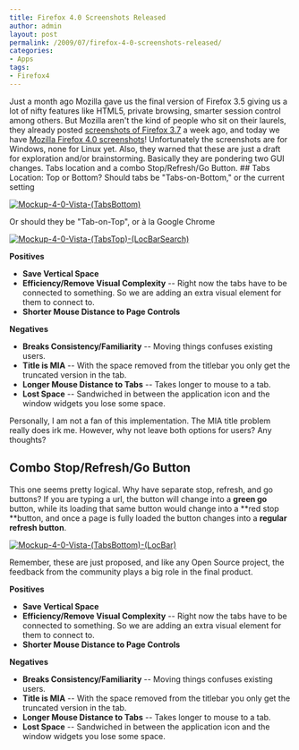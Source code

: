 ```yaml
---
title: Firefox 4.0 Screenshots Released
author: admin
layout: post
permalink: /2009/07/firefox-4-0-screenshots-released/
categories:
- Apps
tags:
- Firefox4
---
```

Just a month ago Mozilla gave us the final version of Firefox 3.5 giving us a lot of nifty features like HTML5, private browsing, smarter session control among others. But Mozilla aren't the kind of people who sit on their laurels, they already posted [screenshots of Firefox 3.7](https://wiki.mozilla.org/Firefox/3.7_Windows_Theme_Mockups) a week ago, and today we have [Mozilla Firefox 4.0 screenshots](https://wiki.mozilla.org/Firefox/4.0_Windows_Theme_Mockups)!
Unfortunately the screenshots are for Windows, none for Linux yet. Also, they warned that these are just a draft for exploration and/or brainstorming.
Basically they are pondering two GUI changes. Tabs location and a combo Stop/Refresh/Go Button.
\#\# Tabs Location: Top or Bottom?
Should tabs be "Tabs-on-Bottom," or the current setting

[![Mockup-4-0-Vista-(TabsBottom)](http://192.168.1.33/blog2/wp-content/uploads/2009/07/Mockup-4-0-Vista-TabsBottom.png)](http://192.168.1.33/blog2/wp-content/uploads/2009/07/Mockup-4-0-Vista-TabsBottom.png)

Or should they be "Tab-on-Top", or à la Google Chrome

[![Mockup-4-0-Vista-(TabsTop)-(LocBarSearch)](http://192.168.1.33/blog2/wp-content/uploads/2009/07/Mockup-4-0-Vista-TabsTop-LocBarSearch.png)](http://192.168.1.33/blog2/wp-content/uploads/2009/07/Mockup-4-0-Vista-TabsTop-LocBarSearch.png)

**Positives**

* **Save Vertical Space**
* **Efficiency/Remove Visual Complexity** -- Right now the tabs have to be connected to something. So we are adding an extra visual element for them to connect to.
* **Shorter Mouse Distance to Page Controls**

**Negatives**

* **Breaks Consistency/Familiarity** -- Moving things confuses existing users.
* **Title is MIA** -- With the space removed from the titlebar you only get the truncated version in the tab.
* **Longer Mouse Distance to Tabs** -- Takes longer to mouse to a tab.
* **Lost Space** -- Sandwiched in between the application icon and the window widgets you lose some space.

Personally, I am not a fan of this implementation. The MIA title problem really does irk me. However, why not leave both options for users? Any thoughts?

## Combo Stop/Refresh/Go Button

This one seems pretty logical. Why have separate stop, refresh, and go buttons? If you are typing a url, the button will change into a **green go** button, while its loading that same button would change into a **red stop **button, and once a page is fully loaded the button changes into a **regular refresh button**.

[![Mockup-4-0-Vista-(TabsBottom)-(LocBar)](/blog/wp-content/uploads/2009/07/Mockup-4-0-Vista-TabsBottom-LocBar-750x1024.png)](http://192.168.1.33/blog2/wp-content/uploads/2009/07/Mockup-4-0-Vista-TabsBottom-LocBar.png)

Remember, these are just proposed, and like any Open Source project, the feedback from the community plays a big role in the final product.

**Positives**

* **Save Vertical Space**
* **Efficiency/Remove Visual Complexity** -- Right now the tabs have to be connected to something. So we are adding an extra visual element for them to connect to.
* **Shorter Mouse Distance to Page Controls**

**Negatives**

* **Breaks Consistency/Familiarity** -- Moving things confuses existing users.
* **Title is MIA** -- With the space removed from the titlebar you only get the truncated version in the tab.
* **Longer Mouse Distance to Tabs** -- Takes longer to mouse to a tab.
* **Lost Space** -- Sandwiched in between the application icon and the window widgets you lose some space.